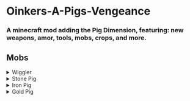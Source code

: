 # Oinkers-A-Pigs-Vengeance

### A minecraft mod adding the Pig Dimension, featuring: new weapons, amor, tools, mobs, crops, and more.

## Mobs
<details>
  <summary>Wiggler</summary>
  A peaceful and lovable wiggling being, who roams the pig dimension in herds. Also drops a large amount of carrots.
  </details>
<details>
  <summary>Stone Pig</summary>
  A slow-moving stone-based pig, who hits hard and will slow players when it makes contact.
  </details>
<details>
  <summary>Iron Pig</summary>
  A range attacking iron-based pig. It will keep a distance, firing its Iron Shard projectiles that will weaken players and deal damage.
  </details>
<details>
  <summary>Gold Pig</summary>
  The most powerful of the pigs. The Gold Pig is a hybrid attacker that will shoot the player with its Gold Shard Projectiles (which deal slowness), and melee attack when in range.
  </details>

